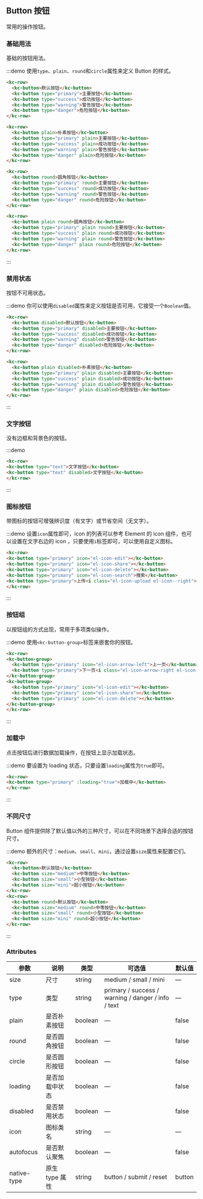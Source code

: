 <style lang="scss">
  .demo-block {
    div{
    	.el-row {
              margin-bottom: 20px;
            }
            .el-button + .el-button {
              margin-left: 10px;
            }
            .el-button-group {
              .el-button + .el-button {
                margin-left: 0;
              }

              & + .el-button-group {
                margin-left: 10px;
              }
            }
    }
  }
</style>

## Button 按钮
常用的操作按钮。

### 基础用法

基础的按钮用法。

:::demo 使用`type`、`plain`、`round`和`circle`属性来定义 Button 的样式。

```html
<kc-row>
  <kc-button>默认按钮</kc-button>
  <kc-button type="primary">主要按钮</kc-button>
  <kc-button type="success">成功按钮</kc-button>
  <kc-button type="warning">警告按钮</kc-button>
  <kc-button type="danger">危险按钮</kc-button>
</kc-row>

<kc-row>
  <kc-button plain>朴素按钮</kc-button>
  <kc-button type="primary" plain>主要按钮</kc-button>
  <kc-button type="success" plain>成功按钮</kc-button>
  <kc-button type="warning" plain>警告按钮</kc-button>
  <kc-button type="danger" plain>危险按钮</kc-button>
</kc-row>

<kc-row>
  <kc-button round>圆角按钮</kc-button>
  <kc-button type="primary" round>主要按钮</kc-button>
  <kc-button type="success" round>成功按钮</kc-button>
  <kc-button type="warning" round>警告按钮</kc-button>
  <kc-button type="danger" round>危险按钮</kc-button>
</kc-row>

<kc-row>
  <kc-button plain round>圆角按钮</kc-button>
  <kc-button type="primary" plain round>主要按钮</kc-button>
  <kc-button type="success" plain round>成功按钮</kc-button>
  <kc-button type="warning" plain round>警告按钮</kc-button>
  <kc-button type="danger" plain round>危险按钮</kc-button>
</kc-row>
```
:::

### 禁用状态

按钮不可用状态。

:::demo 你可以使用`disabled`属性来定义按钮是否可用，它接受一个`Boolean`值。

```html
<kc-row>
  <kc-button disabled>默认按钮</kc-button>
  <kc-button type="primary" disabled>主要按钮</kc-button>
  <kc-button type="success" disabled>成功按钮</kc-button>
  <kc-button type="warning" disabled>警告按钮</kc-button>
  <kc-button type="danger" disabled>危险按钮</kc-button>
</kc-row>

<kc-row>
  <kc-button plain disabled>朴素按钮</kc-button>
  <kc-button type="primary" plain disabled>主要按钮</kc-button>
  <kc-button type="success" plain disabled>成功按钮</kc-button>
  <kc-button type="warning" plain disabled>警告按钮</kc-button>
  <kc-button type="danger" plain disabled>危险按钮</kc-button>
</kc-row>
```
:::

### 文字按钮

没有边框和背景色的按钮。

:::demo
```html
<kc-row>
<kc-button type="text">文字按钮</kc-button>
<kc-button type="text" disabled>文字按钮</kc-button>
</kc-row>
```
:::

### 图标按钮

带图标的按钮可增强辨识度（有文字）或节省空间（无文字）。

:::demo 设置`icon`属性即可，icon 的列表可以参考 Element 的 icon 组件，也可以设置在文字右边的 icon ，只要使用`i`标签即可，可以使用自定义图标。

```html
<kc-row>
<kc-button type="primary" icon="el-icon-edit"></kc-button>
<kc-button type="primary" icon="el-icon-share"></kc-button>
<kc-button type="primary" icon="el-icon-delete"></kc-button>
<kc-button type="primary" icon="el-icon-search">搜索</kc-button>
<kc-button type="primary">上传<i class="el-icon-upload el-icon--right"></i></kc-button>
</kc-row>
```
:::

### 按钮组

以按钮组的方式出现，常用于多项类似操作。

:::demo 使用`<kc-button-group>`标签来嵌套你的按钮。

```html
<kc-row>
<kc-button-group>
  <kc-button type="primary" icon="el-icon-arrow-left">上一页</kc-button>
  <kc-button type="primary">下一页<i class="el-icon-arrow-right el-icon--right"></i></kc-button>
</kc-button-group>
<kc-button-group>
  <kc-button type="primary" icon="el-icon-edit"></kc-button>
  <kc-button type="primary" icon="el-icon-share"></kc-button>
  <kc-button type="primary" icon="el-icon-delete"></kc-button>
</kc-button-group>
</kc-row>
```
:::

### 加载中

点击按钮后进行数据加载操作，在按钮上显示加载状态。

:::demo 要设置为 loading 状态，只要设置`loading`属性为`true`即可。

```html
<kc-row>
<kc-button type="primary" :loading="true">加载中</kc-button>
</kc-row>
```
:::

### 不同尺寸

Button 组件提供除了默认值以外的三种尺寸，可以在不同场景下选择合适的按钮尺寸。

:::demo 额外的尺寸：`medium`、`small`、`mini`，通过设置`size`属性来配置它们。

```html
<kc-row>
  <kc-button>默认按钮</kc-button>
  <kc-button size="medium">中等按钮</kc-button>
  <kc-button size="small">小型按钮</kc-button>
  <kc-button size="mini">超小按钮</kc-button>
</kc-row>
<kc-row>
  <kc-button round>默认按钮</kc-button>
  <kc-button size="medium" round>中等按钮</kc-button>
  <kc-button size="small" round>小型按钮</kc-button>
  <kc-button size="mini" round>超小按钮</kc-button>
</kc-row>
```
:::

### Attributes
| 参数      | 说明    | 类型      | 可选值       | 默认值   |
|---------- |-------- |---------- |-------------  |-------- |
| size     | 尺寸   | string  |   medium / small / mini            |    —     |
| type     | 类型   | string    |   primary / success / warning / danger / info / text |     —    |
| plain     | 是否朴素按钮   | boolean    | — | false   |
| round     | 是否圆角按钮   | boolean    | — | false   |
| circle     | 是否圆形按钮   | boolean    | — | false   |
| loading     | 是否加载中状态   | boolean    | — | false   |
| disabled  | 是否禁用状态    | boolean   | —   | false   |
| icon  | 图标类名 | string   |  —  |  —  |
| autofocus  | 是否默认聚焦 | boolean   |  —  |  false  |
| native-type | 原生 type 属性 | string | button / submit / reset | button |
